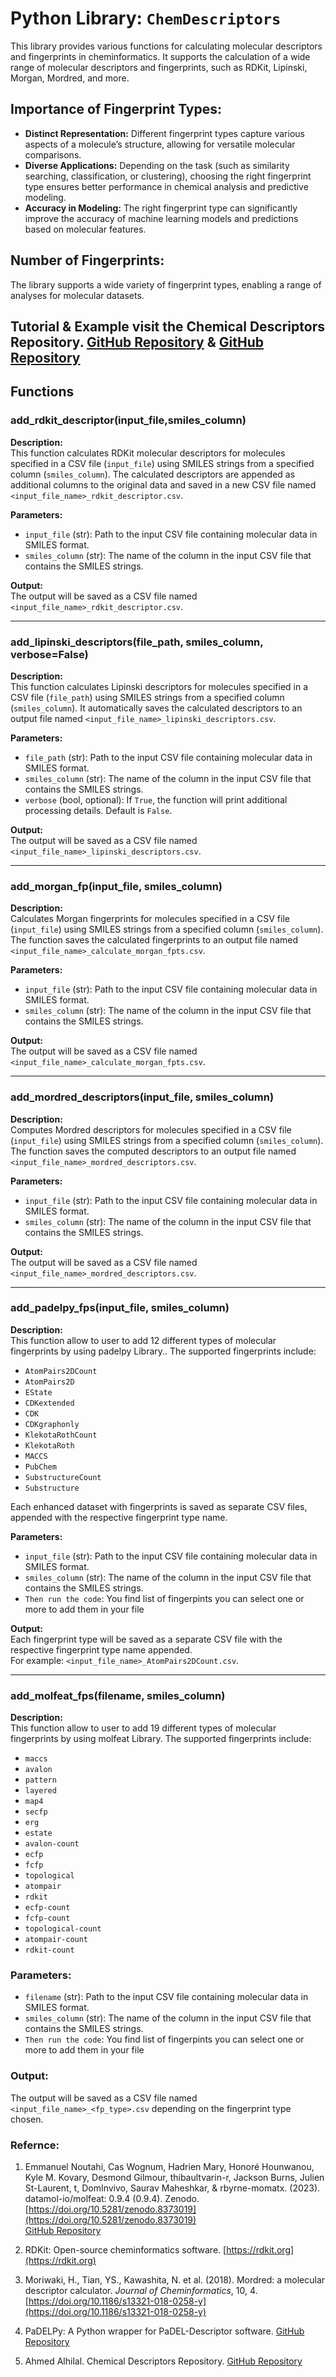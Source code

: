 # Python Library: `ChemDescriptors`

This library provides various functions for calculating molecular descriptors and fingerprints in cheminformatics. It supports the calculation of a wide range of molecular descriptors and fingerprints, such as RDKit, Lipinski, Morgan, Mordred, and more.

## Importance of Fingerprint Types:
- **Distinct Representation:** Different fingerprint types capture various aspects of a molecule’s structure, allowing for versatile molecular comparisons.
- **Diverse Applications:** Depending on the task (such as similarity searching, classification, or clustering), choosing the right fingerprint type ensures better performance in chemical analysis and predictive modeling.
- **Accuracy in Modeling:** The right fingerprint type can significantly improve the accuracy of machine learning models and predictions based on molecular features.


## Number of Fingerprints:
The library supports a wide variety of fingerprint types, enabling a range of analyses for molecular datasets.

## Tutorial & Example visit the Chemical Descriptors Repository. [GitHub Repository](https://gist.github.com/AhmedAlhilal14/0efb8ff1b15c1227367cacea6ae16e2c#file-chemdescriptors-tutorial-ipynb) & [GitHub Repository]( https://github.com/AhmedAlhilal14/chemical-descriptors)

## Functions

### **add_rdkit_descriptor**(input_file,smiles_column)

**Description:**  
This function calculates RDKit molecular descriptors for molecules specified in a CSV file (`input_file`) using SMILES strings from a specified column (`smiles_column`). The calculated descriptors are appended as additional columns to the original data and saved in a new CSV file named `<input_file_name>_rdkit_descriptor.csv`.

**Parameters:**
- `input_file` (str): Path to the input CSV file containing molecular data in SMILES format.
- `smiles_column` (str): The name of the column in the input CSV file that contains the SMILES strings.

**Output:**  
The output will be saved as a CSV file named `<input_file_name>_rdkit_descriptor.csv`.

---

### **add_lipinski_descriptors**(file_path, smiles_column, verbose=False)

**Description:**  
This function calculates Lipinski descriptors for molecules specified in a CSV file (`file_path`) using SMILES strings from a specified column (`smiles_column`). It automatically saves the calculated descriptors to an output file named `<input_file_name>_lipinski_descriptors.csv`.

**Parameters:**
- `file_path` (str): Path to the input CSV file containing molecular data in SMILES format.
- `smiles_column` (str): The name of the column in the input CSV file that contains the SMILES strings.
- `verbose` (bool, optional): If `True`, the function will print additional processing details. Default is `False`.

**Output:**  
The output will be saved as a CSV file named `<input_file_name>_lipinski_descriptors.csv`.

---

### **add_morgan_fp**(input_file, smiles_column)

**Description:**  
Calculates Morgan fingerprints for molecules specified in a CSV file (`input_file`) using SMILES strings from a specified column (`smiles_column`). The function saves the calculated fingerprints to an output file named `<input_file_name>_calculate_morgan_fpts.csv`.

**Parameters:**
- `input_file` (str): Path to the input CSV file containing molecular data in SMILES format.
- `smiles_column` (str): The name of the column in the input CSV file that contains the SMILES strings.

**Output:**  
The output will be saved as a CSV file named `<input_file_name>_calculate_morgan_fpts.csv`.

---

### **add_mordred_descriptors**(input_file, smiles_column)

**Description:**  
Computes Mordred descriptors for molecules specified in a CSV file (`input_file`) using SMILES strings from a specified column (`smiles_column`). The function saves the computed descriptors to an output file named `<input_file_name>_mordred_descriptors.csv`.

**Parameters:**
- `input_file` (str): Path to the input CSV file containing molecular data in SMILES format.
- `smiles_column` (str): The name of the column in the input CSV file that contains the SMILES strings.

**Output:**  
The output will be saved as a CSV file named `<input_file_name>_mordred_descriptors.csv`.

---

### **add_padelpy_fps**(input_file, smiles_column)

**Description:**  
This function allow to user to add  12 different types of molecular fingerprints  by using padelpy Library.. The supported fingerprints include:

- `AtomPairs2DCount`
- `AtomPairs2D`
- `EState`
- `CDKextended`
- `CDK`
- `CDKgraphonly`
- `KlekotaRothCount`
- `KlekotaRoth`
- `MACCS`
- `PubChem`
- `SubstructureCount`
- `Substructure`

Each enhanced dataset with fingerprints is saved as separate CSV files, appended with the respective fingerprint type name.

**Parameters:**
- `input_file` (str): Path to the input CSV file containing molecular data in SMILES format.
- `smiles_column` (str): The name of the column in the input CSV file that contains the SMILES strings.
- `Then run the code`: You find list of fingerpints you can select one or more to add them in your file

**Output:**  
Each fingerprint type will be saved as a separate CSV file with the respective fingerprint type name appended.  
For example: `<input_file_name>_AtomPairs2DCount.csv`.

---

### **add_molfeat_fps**(filename, smiles_column)

**Description:**  
This function allow to user to add  19 different types of molecular fingerprints by using molfeat Library. The supported fingerprints include:

  - `maccs`
  - `avalon`
  - `pattern`
  - `layered`
  - `map4`
  - `secfp`
  - `erg`
  - `estate`
  - `avalon-count`
  - `ecfp`
  - `fcfp`
  - `topological`
  - `atompair`
  - `rdkit`
  - `ecfp-count`
  - `fcfp-count`
  - `topological-count`
  - `atompair-count`
  - `rdkit-count`

### Parameters:
- `filename` (str): Path to the input CSV file containing molecular data in SMILES format.
- `smiles_column` (str): The name of the column in the input CSV file that contains the SMILES strings.
- `Then run the code`: You find list of fingerpints you can select one or more to add them in your file


### Output:
The output will be saved as a CSV file named `<input_file_name>_<fp_type>.csv` depending on the fingerprint type chosen.



### Refernce:
1. Emmanuel Noutahi, Cas Wognum, Hadrien Mary, Honoré Hounwanou, Kyle M. Kovary, Desmond Gilmour, thibaultvarin-r, Jackson Burns, Julien St-Laurent, t, DomInvivo, Saurav Maheshkar, & rbyrne-momatx. (2023). datamol-io/molfeat: 0.9.4 (0.9.4). Zenodo. [https://doi.org/10.5281/zenodo.8373019](https://doi.org/10.5281/zenodo.8373019)  
   [GitHub Repository](https://github.com/datamol-io/molfeat/tree/main)

2. RDKit: Open-source cheminformatics software. [https://rdkit.org](https://rdkit.org)

3. Moriwaki, H., Tian, YS., Kawashita, N. et al. (2018). Mordred: a molecular descriptor calculator. *Journal of Cheminformatics*, 10, 4. [https://doi.org/10.1186/s13321-018-0258-y](https://doi.org/10.1186/s13321-018-0258-y)

4. PaDELPy: A Python wrapper for PaDEL-Descriptor software. [GitHub Repository](https://github.com/ecrl/padelpy)

5. Ahmed Alhilal. Chemical Descriptors Repository. [GitHub Repository](https://github.com/AhmedAlhilal14/chemical-descriptors)
